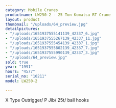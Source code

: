 ```yaml
---
category: Mobile Cranes
productname: LW250-2 - 25 Ton Komatsu RT Crane
layout: product
thumbnail: "/uploads/64_preview.jpg"
detailpictures:
- "/uploads/1651937555141139_42337_6.jpg"
- "/uploads/1651937555267139_42337_11.jpg"
- "/uploads/1651937555454139_42337_1.jpg"
- "/uploads/1651937555802139_42337_7.jpg"
- "/uploads/1651937555990139_42337_3.jpg"
- "/uploads/64_preview.jpg"
sold: true
year: "1991"
hours: "4577"
serial_no: "10211"
model: LW250-2

---
```

X Type Outrigger/ P Jib/ 25t/ ball hooks